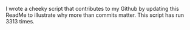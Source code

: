 I wrote a cheeky script that contributes to my Github by updating this ReadMe to illustrate why more than commits matter. This script has run 3313 times.